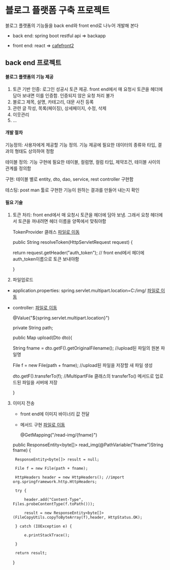 # 블로그 플랫폼 구축 프로젝트

블로그 플랫폼의 기능들을 back end와 front end로 나누어 개발해 본다

* back end: spring boot restful api
   => backapp
   
* front end: react 
   => [cafefront2](https://github.com/kingnuna/cafefront2)
  
## back end 프로젝트

#### 블로그 플랫폼의 기능 제공

1. 토큰 기반 인증: 로그인 성공시 토큰 제공. front end에서 매 요청시 토큰을 헤더에 담아 보내면 이를 인증함. 인증되지 않은 요청 처리 불가
2. 블로그 제목, 설명, 카테고리, 대문 사진 등록
3. 관련 글 작성, 목록(페이징), 상세페이지, 수정, 삭제
4. 이웃관리
5. ...

#### 개발 절차

기능정의: 사용자에게 제공할 기능 정의. 기능 제공에 필요한 데이터의 종류와 타입, 결과의 형태도 상의하여 정함

테이블 정의: 기능 구현에 필요한 테이블, 컬럼명, 컬럼 타입, 제약조건, 테이블 사이의 관계를 정의함

구현: 테이블 별로 entity, dto, dao, service, rest controller 구현함

테스팅: post man 툴로 구현한 기능이 원하는 결과를 만들어 내는지 확인

#### 필요 기술

1. 토큰 처리: front end에서 매 요청시 토큰을 헤더에 담아 보냄. 그래서 요청 헤더에서 토큰을 꺼내려면 헤더 이름을 양쪽에서 맞춰야함

   TokenProvider 클래스   [파일로 이동](https://github.com/kingnuna/backapp/blob/master/src/main/java/com/example/backapp/auth/TokenProvider.java)
   
   public String resolveToken(HttpServletRequest request) {

      return request.getHeader("auth_token"); // front end에서 헤더에 auth_token이름으로 토큰 보내야함

   }

2. 파일업로드
  - application.properties: spring.servlet.multipart.location=C:/img/      [파일로 이동](https://github.com/kingnuna/backapp/blob/master/src/main/resources/application.properties)
  - controller:   [파일로 이동](https://github.com/kingnuna/backapp/blob/master/src/main/java/com/example/backapp/cafe/CafeprodController.java)

    
    @Value("${spring.servlet.multipart.location}")

    
	 private String path;

    public Map upload(Dto dto){

      String fname = dto.getF().getOriginalFilename(); //upload된 파일의 원본 파일명
    
      File f = new File(path + fname); //upload된 파일을 저장할 새 파일 생성
    
      dto.getF().transferTo(f); //MultipartFile 클래스의 transferTo() 메서드로 업로드된 파일을 서버에 저장

    }
    
   
3. 이미지 전송

   - front end에 이미지 바이너리 값 전달
   - 메서드 구현   [파일로 이동](https://github.com/kingnuna/backapp/blob/master/src/main/java/com/example/backapp/cafe/CafeprodController.java)

     @GetMapping("/read-img/{fname}")
     
	public ResponseEntity<byte[]> read_img(@PathVariable("fname")String fname) {

		ResponseEntity<byte[]> result = null;

		File f = new File(path + fname);

		HttpHeaders header = new HttpHeaders(); //import org.springframework.http.HttpHeaders;

		try {

			header.add("Content-Type", Files.probeContentType(f.toPath()));
   
			result = new ResponseEntity<byte[]>(FileCopyUtils.copyToByteArray(f),header, HttpStatus.OK);

		} catch (IOException e) {

			e.printStackTrace();

		}   

		return result;

	}



